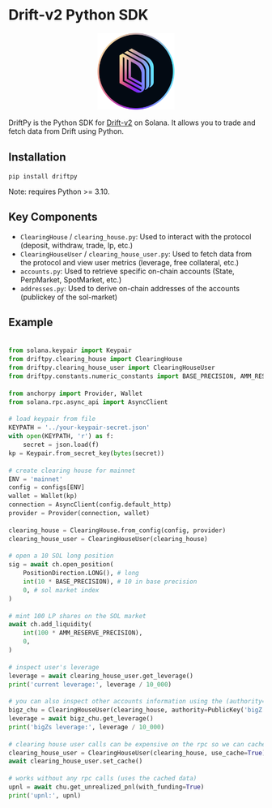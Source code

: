 # Drift-v2 Python SDK

<div align="center">
    <img src="docs/../img/drift.png" width="30%" height="30%">
</div>

DriftPy is the Python SDK for [Drift-v2](https://www.drift.trade/) on Solana. 
It allows you to trade and fetch data from Drift using Python.

## Installation

```
pip install driftpy
```

Note: requires Python >= 3.10.

## Key Components

- `ClearingHouse` / `clearing_house.py`: Used to interact with the protocol (deposit, withdraw, trade, lp, etc.)
- `ClearingHouseUser` / `clearing_house_user.py`: Used to fetch data from the protocol and view user metrics (leverage, free collateral, etc.)
- `accounts.py`: Used to retrieve specific on-chain accounts (State, PerpMarket, SpotMarket, etc.)
- `addresses.py`: Used to derive on-chain addresses of the accounts (publickey of the sol-market)


## Example 

```python 

from solana.keypair import Keypair
from driftpy.clearing_house import ClearingHouse 
from driftpy.clearing_house_user import ClearingHouseUser
from driftpy.constants.numeric_constants import BASE_PRECISION, AMM_RESERVE_PRECISION 

from anchorpy import Provider, Wallet
from solana.rpc.async_api import AsyncClient

# load keypair from file 
KEYPATH = '../your-keypair-secret.json'
with open(KEYPATH, 'r') as f: 
    secret = json.load(f) 
kp = Keypair.from_secret_key(bytes(secret))

# create clearing house for mainnet 
ENV = 'mainnet' 
config = configs[ENV]
wallet = Wallet(kp)
connection = AsyncClient(config.default_http)
provider = Provider(connection, wallet)

clearing_house = ClearingHouse.from_config(config, provider)
clearing_house_user = ClearingHouseUser(clearing_house)

# open a 10 SOL long position
sig = await ch.open_position(
    PositionDirection.LONG(), # long
    int(10 * BASE_PRECISION), # 10 in base precision
    0, # sol market index
)

# mint 100 LP shares on the SOL market
await ch.add_liquidity(
    int(100 * AMM_RESERVE_PRECISION), 
    0, 
)

# inspect user's leverage 
leverage = await clearing_house_user.get_leverage()
print('current leverage:', leverage / 10_000)

# you can also inspect other accounts information using the (authority=) flag
bigz_chu = ClearingHouseUser(clearing_house, authority=PublicKey('bigZ'))
leverage = await bigz_chu.get_leverage()
print('bigZs leverage:', leverage / 10_000)

# clearing house user calls can be expensive on the rpc so we can cache them 
clearing_house_user = ClearingHouseUser(clearing_house, use_cache=True)
await clearing_house_user.set_cache()

# works without any rpc calls (uses the cached data)
upnl = await chu.get_unrealized_pnl(with_funding=True)
print('upnl:', upnl)
```